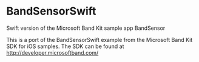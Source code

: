 # BandSensorSwift
Swift version of the Microsoft Band Kit sample app BandSensor

This is a port of the BandSensorSwift example from the Microsoft Band Kit SDK for iOS samples. The SDK can be found at http://developer.microsoftband.com/
